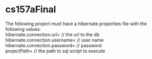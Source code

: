 # cs157aFinal

The following project must have a hibernate.properties file with the following values: <br/>
hibernate.connection.url= // the url to the db <br/>
hibernate.connection.username= // user name <br/>
hibernate.connection.password= // password <br/>
projectPath= // the path to sql script to execute <br/>